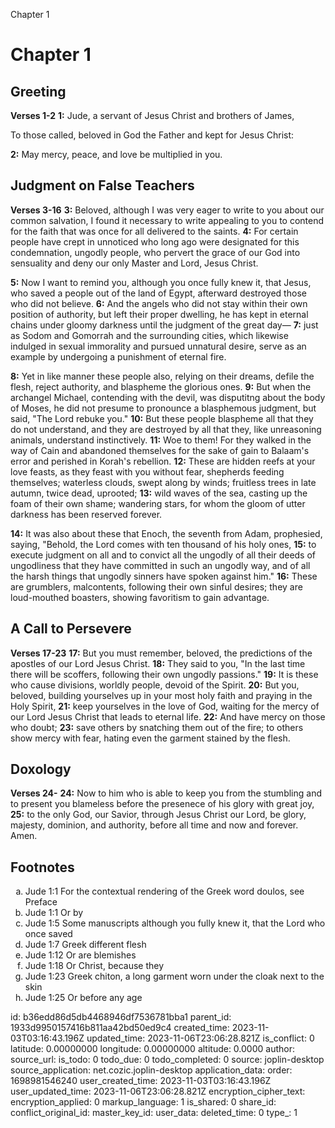 Chapter 1

# Chapter 1

## Greeting

**Verses 1-2**
**1:** Jude, a servant of Jesus Christ and brothers of James,

To those called, beloved in God the Father and kept for Jesus Christ:

**2:** May mercy, peace, and love be multiplied in you.

## Judgment on False Teachers

**Verses 3-16**
**3:** Beloved, although I was very eager to write to you about our common salvation, I found it necessary to write appealing to you to contend for the faith that was once for all delivered to the saints.
**4:** For certain people have crept in unnoticed who long ago were designated for this condemnation, ungodly people, who pervert the grace of our God into sensuality and deny our only Master and Lord, Jesus Christ.

**5:** Now I want to remind you, although you once fully knew it, that Jesus, who saved a people out of the land of Egypt, afterward destroyed those who did not believe.
**6:** And the angels who did not stay within their own position of authority, but left their proper dwelling, he has kept in eternal chains under gloomy darkness until the judgment of the great day—
**7:** just as Sodom and Gomorrah and the surrounding cities, which likewise indulged in sexual immorality and pursued unnatural desire, serve as an example by undergoing a punishment of eternal fire.

**8:** Yet in like manner these people also, relying on their dreams, defile the flesh, reject authority, and blaspheme the glorious ones.
**9:** But when the archangel Michael, contending with the devil, was disputitng about the body of Moses, he did not presume to pronounce a blasphemous judgment, but said, "The Lord rebuke you."
**10:** But these people blaspheme all that they do not understand, and they are destroyed by all that they, like unreasoning animals, understand instinctively.
**11:** Woe to them! For they walked in the way of Cain and abandoned themselves for the sake of gain to Balaam's error and perished in Korah's rebellion.
**12:** These are hidden reefs at your love feasts, as they feast with you without fear, shepherds feeding themselves; waterless clouds, swept along by winds; fruitless trees in late autumn, twice dead, uprooted;
**13:** wild waves of the sea, casting up the foam of their own shame; wandering stars, for whom the gloom of utter darkness has been reserved forever.

**14:** It was also about these that Enoch, the seventh from Adam, prophesied, saying, "Behold, the Lord comes with ten thousand of his holy ones,
**15:** to execute judgment on all and to convict all the ungodly of all their deeds of ungodliness that they have committed in such an ungodly way, and of all the harsh things that ungodly sinners have spoken against him." 
**16:** These are grumblers, malcontents, following their own sinful desires; they are loud-mouthed boasters, showing favoritism to gain advantage.

## A Call to Persevere

**Verses 17-23**
**17:** But you must remember, beloved, the predictions of the apostles of our Lord Jesus Christ.
**18:** They said to you, "In the last time there will be scoffers, following their own ungodly passions."
**19:** It is these who cause divisions, worldly people, devoid of the Spirit.
**20:** But you, beloved, building yourselves up in your most holy faith and praying in the Holy Spirit,
**21:** keep yourselves in the love of God, waiting for the mercy of our Lord Jesus Christ that leads to eternal life.
**22:** And have mercy on those who doubt;
**23:** save others by snatching them out of the fire; to others show mercy with fear, hating even the garment stained by the flesh.

## Doxology

**Verses 24-**
**24:** Now to him who is able to keep you from the stumbling and to present you blameless before the presenece of his glory with great joy,
**25:** to the only God, our Savior, through Jesus Christ our Lord, be glory, majesty, dominion, and authority, before all time and now and forever. Amen.

## Footnotes

<ol type='a'>
	<li>Jude 1:1 For the contextual rendering of the Greek word doulos, see Preface</li>
	<li>Jude 1:1 Or by</li>
	<li>Jude 1:5 Some manuscripts although you fully knew it, that the Lord who once saved</li>
	<li>Jude 1:7 Greek different flesh</li>
	<li>Jude 1:12 Or are blemishes</li>
	<li>Jude 1:18 Or Christ, because they</li>
	<li>Jude 1:23 Greek chiton, a long garment worn under the cloak next to the skin</li>
	<li>Jude 1:25 Or before any age</li>
</ol>


id: b36edd86d5db4468946df7536781bba1
parent_id: 1933d9950157416b811aa42bd50ed9c4
created_time: 2023-11-03T03:16:43.196Z
updated_time: 2023-11-06T23:06:28.821Z
is_conflict: 0
latitude: 0.00000000
longitude: 0.00000000
altitude: 0.0000
author: 
source_url: 
is_todo: 0
todo_due: 0
todo_completed: 0
source: joplin-desktop
source_application: net.cozic.joplin-desktop
application_data: 
order: 1698981546240
user_created_time: 2023-11-03T03:16:43.196Z
user_updated_time: 2023-11-06T23:06:28.821Z
encryption_cipher_text: 
encryption_applied: 0
markup_language: 1
is_shared: 0
share_id: 
conflict_original_id: 
master_key_id: 
user_data: 
deleted_time: 0
type_: 1